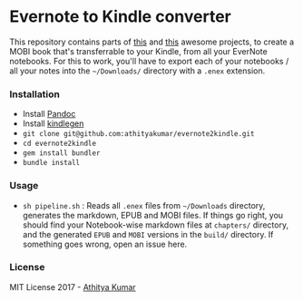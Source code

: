 # Evernote to Kindle converter

This repository contains parts of [this](https://github.com/seanhagen/enex-to-markdown) and [this](https://github.com/paulfurley/markdown-to-epub-mobi) awesome projects, to create a MOBI book that's transferrable to your Kindle, from all your EverNote notebooks. For this to work, you'll have to export each of your notebooks / all your notes into the `~/Downloads/` directory with a `.enex` extension.

### Installation

- Install [Pandoc](https://pandoc.org/installing.html)
- Install [kindlegen](https://www.amazon.com/gp/feature.html?docId=1000765211)
- `git clone git@github.com:athityakumar/evernote2kindle.git`
- `cd evernote2kindle`
- `gem install bundler`
- `bundle install`

### Usage

- `sh pipeline.sh` : Reads all `.enex` files from `~/Downloads` directory, generates the markdown, EPUB and MOBI files. If things go right, you should find your Notebook-wise markdown files at `chapters/` directory, and the generated `EPUB` and `MOBI` versions in the `build/` directory. If something goes wrong, open an issue here.

### License 

MIT License 2017 - [Athitya Kumar](https://github.com/athityakumar)
